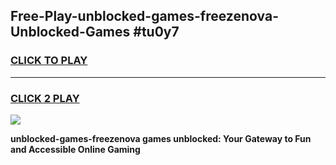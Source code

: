 
## Free-Play-unblocked-games-freezenova-Unblocked-Games #tu0y7
<h3>
<a href="https://news.freeplayer.one?title=unblocked-games-freezenova&ref=8M">CLICK TO PLAY</a></h3>
<hr>

<h3>
<a href="https://news.freeplayer.one?title=unblocked-games-freezenova&ref=8M">CLICK 2 PLAY</a>
  
</h3>

<a href="https://news.freeplayer.one?title=unblocked-games-freezenova&ref=8M"><img src="https://clearcache.store/games.png"></a>


**unblocked-games-freezenova games unblocked: Your Gateway to Fun and Accessible Online Gaming**
